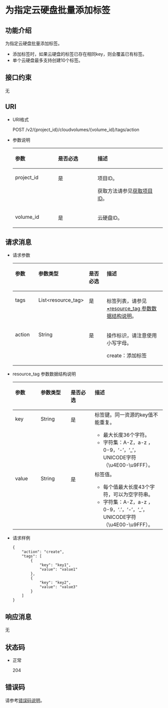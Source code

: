 # 为指定云硬盘批量添加标签<a name="evs_04_2027"></a>

## 功能介绍<a name="section5299350116935"></a>

为指定云硬盘批量添加标签。

-   添加标签时，如果云硬盘的标签已存在相同key，则会覆盖已有标签。
-   单个云硬盘最多支持创建10个标签。

## 接口约束<a name="section4466609116935"></a>

无

## URI<a name="section1378135716935"></a>

-   URI格式

    POST /v2/\{project\_id\}/cloudvolumes/\{volume\_id\}/tags/action

-   参数说明

    <a name="table28484833104128"></a>
    <table><thead align="left"><tr id="row60547305104128"><th class="cellrowborder" valign="top" width="28.57%" id="mcps1.1.4.1.1"><p id="p5384679104128"><a name="p5384679104128"></a><a name="p5384679104128"></a>参数</p>
    </th>
    <th class="cellrowborder" valign="top" width="26.340000000000003%" id="mcps1.1.4.1.2"><p id="p33505894104128"><a name="p33505894104128"></a><a name="p33505894104128"></a>是否必选</p>
    </th>
    <th class="cellrowborder" valign="top" width="45.09%" id="mcps1.1.4.1.3"><p id="p29622926104128"><a name="p29622926104128"></a><a name="p29622926104128"></a>描述</p>
    </th>
    </tr>
    </thead>
    <tbody><tr id="row50646790104128"><td class="cellrowborder" valign="top" width="28.57%" headers="mcps1.1.4.1.1 "><p id="p16385142185226"><a name="p16385142185226"></a><a name="p16385142185226"></a>project_id</p>
    </td>
    <td class="cellrowborder" valign="top" width="26.340000000000003%" headers="mcps1.1.4.1.2 "><p id="p52128135185226"><a name="p52128135185226"></a><a name="p52128135185226"></a>是</p>
    </td>
    <td class="cellrowborder" valign="top" width="45.09%" headers="mcps1.1.4.1.3 "><p id="p50566709185232"><a name="p50566709185232"></a><a name="p50566709185232"></a>项目ID。</p>
    <p id="p55811451337"><a name="p55811451337"></a><a name="p55811451337"></a>获取方法请参见<a href="获取项目ID.md">获取项目ID</a>。</p>
    </td>
    </tr>
    <tr id="row40869685152038"><td class="cellrowborder" valign="top" width="28.57%" headers="mcps1.1.4.1.1 "><p id="p66238361185240"><a name="p66238361185240"></a><a name="p66238361185240"></a>volume_id</p>
    </td>
    <td class="cellrowborder" valign="top" width="26.340000000000003%" headers="mcps1.1.4.1.2 "><p id="p63707038185240"><a name="p63707038185240"></a><a name="p63707038185240"></a>是</p>
    </td>
    <td class="cellrowborder" valign="top" width="45.09%" headers="mcps1.1.4.1.3 "><p id="p42707547152038"><a name="p42707547152038"></a><a name="p42707547152038"></a>云硬盘ID。</p>
    </td>
    </tr>
    </tbody>
    </table>


## 请求消息<a name="section5573802716935"></a>

-   请求参数

    <a name="table54577306"></a>
    <table><thead align="left"><tr id="row28922261"><th class="cellrowborder" valign="top" width="17%" id="mcps1.1.5.1.1"><p id="p61001774"><a name="p61001774"></a><a name="p61001774"></a>参数</p>
    </th>
    <th class="cellrowborder" valign="top" width="21%" id="mcps1.1.5.1.2"><p id="p42196623"><a name="p42196623"></a><a name="p42196623"></a>参数类型</p>
    </th>
    <th class="cellrowborder" valign="top" width="15%" id="mcps1.1.5.1.3"><p id="p62483297"><a name="p62483297"></a><a name="p62483297"></a>是否必选</p>
    </th>
    <th class="cellrowborder" valign="top" width="47%" id="mcps1.1.5.1.4"><p id="p27982283"><a name="p27982283"></a><a name="p27982283"></a>描述</p>
    </th>
    </tr>
    </thead>
    <tbody><tr id="row50513961"><td class="cellrowborder" valign="top" width="17%" headers="mcps1.1.5.1.1 "><p id="p52260429185445"><a name="p52260429185445"></a><a name="p52260429185445"></a>tags</p>
    </td>
    <td class="cellrowborder" valign="top" width="21%" headers="mcps1.1.5.1.2 "><p id="p5236376185445"><a name="p5236376185445"></a><a name="p5236376185445"></a>List&lt;resource_tag&gt;</p>
    </td>
    <td class="cellrowborder" valign="top" width="15%" headers="mcps1.1.5.1.3 "><p id="p21493324185445"><a name="p21493324185445"></a><a name="p21493324185445"></a>是</p>
    </td>
    <td class="cellrowborder" valign="top" width="47%" headers="mcps1.1.5.1.4 "><p id="p63237647185445"><a name="p63237647185445"></a><a name="p63237647185445"></a>标签列表，请参见<a href="#li4495404118563">•resource_tag 参数数据结构说明</a>。</p>
    </td>
    </tr>
    <tr id="row5477191"><td class="cellrowborder" valign="top" width="17%" headers="mcps1.1.5.1.1 "><p id="p63564655185445"><a name="p63564655185445"></a><a name="p63564655185445"></a>action</p>
    </td>
    <td class="cellrowborder" valign="top" width="21%" headers="mcps1.1.5.1.2 "><p id="p48463411185445"><a name="p48463411185445"></a><a name="p48463411185445"></a>String</p>
    </td>
    <td class="cellrowborder" valign="top" width="15%" headers="mcps1.1.5.1.3 "><p id="p33222212185445"><a name="p33222212185445"></a><a name="p33222212185445"></a>是</p>
    </td>
    <td class="cellrowborder" valign="top" width="47%" headers="mcps1.1.5.1.4 "><p id="p8076185185456"><a name="p8076185185456"></a><a name="p8076185185456"></a>操作标识，请注意使用小写字母。</p>
    <p id="p1055696513"><a name="p1055696513"></a><a name="p1055696513"></a>create：添加标签</p>
    </td>
    </tr>
    </tbody>
    </table>

-   <a name="li4495404118563"></a>resource\_tag 参数数据结构说明

    <a name="table24916402185553"></a>
    <table><thead align="left"><tr id="row45194334185553"><th class="cellrowborder" valign="top" width="17%" id="mcps1.1.5.1.1"><p id="p36862455185553"><a name="p36862455185553"></a><a name="p36862455185553"></a>参数</p>
    </th>
    <th class="cellrowborder" valign="top" width="20%" id="mcps1.1.5.1.2"><p id="p33068848185553"><a name="p33068848185553"></a><a name="p33068848185553"></a>参数类型</p>
    </th>
    <th class="cellrowborder" valign="top" width="16%" id="mcps1.1.5.1.3"><p id="p61330993185553"><a name="p61330993185553"></a><a name="p61330993185553"></a>是否必选</p>
    </th>
    <th class="cellrowborder" valign="top" width="47%" id="mcps1.1.5.1.4"><p id="p1754531185553"><a name="p1754531185553"></a><a name="p1754531185553"></a>描述</p>
    </th>
    </tr>
    </thead>
    <tbody><tr id="row7899309185553"><td class="cellrowborder" valign="top" width="17%" headers="mcps1.1.5.1.1 "><p id="p27402824185630"><a name="p27402824185630"></a><a name="p27402824185630"></a>key</p>
    </td>
    <td class="cellrowborder" valign="top" width="20%" headers="mcps1.1.5.1.2 "><p id="p5036281185630"><a name="p5036281185630"></a><a name="p5036281185630"></a>String</p>
    </td>
    <td class="cellrowborder" valign="top" width="16%" headers="mcps1.1.5.1.3 "><p id="p5285618185630"><a name="p5285618185630"></a><a name="p5285618185630"></a>是</p>
    </td>
    <td class="cellrowborder" valign="top" width="47%" headers="mcps1.1.5.1.4 "><div class="p" id="p5281357101813"><a name="p5281357101813"></a><a name="p5281357101813"></a>标签键。同一资源的key值不能重复。<a name="ul17970183916119"></a><a name="ul17970183916119"></a><ul id="ul17970183916119"><li>最大长度36个字符。</li><li>字符集：A-Z，a-z ， 0-9，‘-’，‘_’，UNICODE字符（\u4E00-\u9FFF）。</li></ul>
    </div>
    </td>
    </tr>
    <tr id="row55890127185553"><td class="cellrowborder" valign="top" width="17%" headers="mcps1.1.5.1.1 "><p id="p54294233185630"><a name="p54294233185630"></a><a name="p54294233185630"></a>value</p>
    </td>
    <td class="cellrowborder" valign="top" width="20%" headers="mcps1.1.5.1.2 "><p id="p35756723185630"><a name="p35756723185630"></a><a name="p35756723185630"></a>String</p>
    </td>
    <td class="cellrowborder" valign="top" width="16%" headers="mcps1.1.5.1.3 "><p id="p10613433185630"><a name="p10613433185630"></a><a name="p10613433185630"></a>是</p>
    </td>
    <td class="cellrowborder" valign="top" width="47%" headers="mcps1.1.5.1.4 "><div class="p" id="p1647151518204"><a name="p1647151518204"></a><a name="p1647151518204"></a>标签值。<a name="ul44344813212"></a><a name="ul44344813212"></a><ul id="ul44344813212"><li>每个值最大长度43个字符，可以为空字符串。</li><li>字符集：A-Z，a-z ， 0-9，‘.’，‘-’，‘_’，UNICODE字符（\u4E00-\u9FFF）。</li></ul>
    </div>
    </td>
    </tr>
    </tbody>
    </table>

-   请求样例

    ```
    {
        "action": "create", 
        "tags": [
            {
                "key": "key1", 
                "value": "value1"
            }, 
            {
                "key": "key2", 
                "value": "value3"
            }
        ]
    }
    ```


## 响应消息<a name="section3215934016935"></a>

无

## 状态码<a name="section6050296116935"></a>

-   正常

    204


## 错误码<a name="section431317151242"></a>

请参考[错误码说明](错误码说明.md)。

